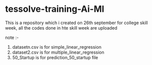 # tessolve-training-Ai-Ml

This is a repository which i created on 26th september for college skill week, all the codes done 
in hte skill week are uploaded

note :-
1) datasetn.csv is for simple_linear_regression
2) dataset2.csv is for multiple_linear_regression
3) 50_Startup is for prediction_50_startup file
